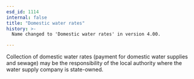 ```yaml
---
esd_id: 1114
internal: false
title: "Domestic water rates"
history: >-
  Name changed to 'Domestic water rates' in version 4.00.

---
```


Collection of domestic water rates (payment for domestic water supplies and sewage) may be the responsibility of the local authority where the water supply company is state-owned.

